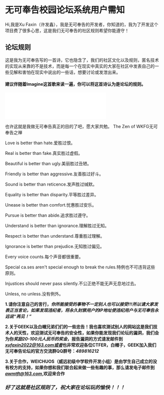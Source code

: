 # 无可奉告校园论坛系统用户需知

Hi,我是Xu Faxin（许发鑫），我是无可奉告的开发者，你知道的，我为了开发这个项目费了很多心思，这是我们无可奉告的社区规则希望你能遵守！

## 论坛规则

这是我为无可奉告写的一首诗，它也隐含了，我们的社区文化以及规则，匿名技术的实现从来靠的不是技术，而是每一个在现实中真实的大家在社区中发表自己的一些见解和害怕在现实中说出的一些话，想要讨论或发泄出来。

#### 建议伴随着Imagine这首歌来读一遍，你可以将这首诗认为是论坛的规则。

<iframe frameborder="no" border="0" marginwidth="0" marginheight="0" width=330 height=86 src="//music.163.com/outchain/player?type=2&id=1476106&auto=1&height=66"></iframe>

也许这就是我做无可奉告真正的目的了吧，愿大家共勉。
The Zen of WKFG无可奉告之禅

Love is better than hate.爱胜过恨。

Real is better than fake.真实胜过虚假。

Beautiful is better than ugly.美丽胜过丑陋。

Friendly is better than aggressive.友善胜过好斗。

Sound is better than reticence.发声胜过缄默。

Equality is better than disparity.平等胜过差异。

Unease is better than comfort.忧惠胜过安乐。

Pursue is better than abide.追求胜过遵守。

Understand is better than ignorance.理解胜过无知。

Respect is better than understand.尊重胜过理解。

Ignorance is better than prejudice.无知胜过偏见。

Every voice counts.每个声音都很重要。

Special ca.ses aren't special enough to break the rules.特例也不可违背这些原则。

Injustices should never pass silently.不公正绝不能无声无息地过去。

Unless, no unless.没有例外。

<b>1.请你注意自己的言行，<em>你所能接受的事物不一定别人也可以接受!!!所以请大家发表正当言论，如果发现违纪者，将永久封禁用户的IP地址使违纪用户与无可奉告永远说“再见！”</em></b>

<b>2.关于GEEK以及白帽兄弟们们的一些忠告！我也喜欢测试别人的网站这是我们技术人的天性，欢迎测试无可奉告的安全性，如果你能发现我们论坛的漏洞，我们会为你<em>奖励20-100元人民币的奖金</em>，报告漏洞的方式请发邮件到<em>xufaxin2022@163.com或者</em>也非常欢迎各位CTFER，白帽子，GEEK加入我们无可奉告论坛的官方交流群QQ群号：<em>489816212</em></b>

<b>3.关于合作，WEICHUOS（威远初级中学软件开发小组）是由学生自己成立的没有校方的支持，如果你想和我们联合起来做一些有趣的事，那么请发电子邮件到<em>awmtft@163.com</em>,欢迎来合作</b>

### <em>好了这就是社区规则了，祝大家在论坛玩的愉快！！！</em>

